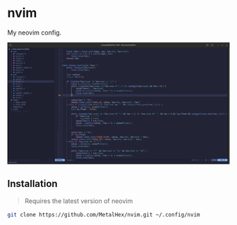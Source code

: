 # nvim

My neovim config.

<img src="preview.png">

## Installation

> Requires the latest version of neovim

```bash
git clone https://github.com/MetalHex/nvim.git ~/.config/nvim
```
